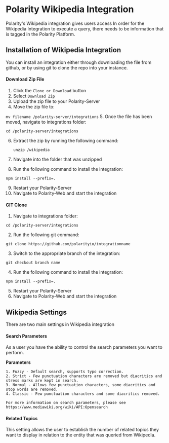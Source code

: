 # Polarity Wikipedia Integration

Polarity's Wikipedia integration gives users access
In order for the Wikipedia Integration to execute a query, there needs to be information that is tagged in the Polarity Platform.


## Installation of Wikipedia Integration

You can install an integration either through downloading the file from github, or by using git to clone the repo into your instance.


#### Download Zip File

1. Click the `Clone or Download` button
2. Select `Download Zip`
3. Upload the zip file to your Polarity-Server
4. Move the zip file to:

 `mv filename /polarity-server/integrations`
5. Once the file has been moved, navigate to integrations folder:

  `cd /polarity-server/integrations`

6. Extract the zip by running the following command:

    `unzip /wikipedia`

7. Navigate into the folder that was unzipped
8. Run the following command to install the integration:

  `npm install --prefix=.`

9. Restart your Polarity-Server
10. Navigate to Polarity-Web and start the integration

#### GIT Clone

1. Navigate to integrations folder:

  `cd /polarity-server/integrations`

2. Run the following git command:

  `git clone https://github.com/polarityio/integrationname`

3. Switch to the appropriate branch of the integration:

  `git checkout branch name`

4. Run the following command to install the integration:

  `npm install --prefix=.`

5. Restart your Polarity-Server
6. Navigate to Polarity-Web and start the integration

## Wikipedia Settings

There are two main settings in Wikipedia integration

#### Search Parameters

As a user you have the ability to control the search parameters you want to perform.

  **Parameters**

    1. Fuzzy - Default search, supports typo correction.
    2. Strict - Few punctuation characters are removed but diacritics and stress marks are kept in search.
    3. Normal - Allows few punctuation characters, some diacritics and stop words are removed.
    4. Classic - Few punctuation characters and some diacritics removed.

    For more information on search parameters, please see https://www.mediawiki.org/wiki/API:Opensearch

#### Related Topics

This setting allows the user to establish the number of related topics they want to display in relation to the entity that was queried from Wikipedia.
